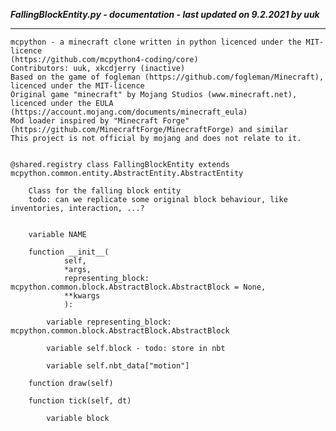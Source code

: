 ***FallingBlockEntity.py - documentation - last updated on 9.2.2021 by uuk***
___

    mcpython - a minecraft clone written in python licenced under the MIT-licence 
    (https://github.com/mcpython4-coding/core)
    Contributors: uuk, xkcdjerry (inactive)
    Based on the game of fogleman (https://github.com/fogleman/Minecraft), licenced under the MIT-licence
    Original game "minecraft" by Mojang Studios (www.minecraft.net), licenced under the EULA
    (https://account.mojang.com/documents/minecraft_eula)
    Mod loader inspired by "Minecraft Forge" (https://github.com/MinecraftForge/MinecraftForge) and similar
    This project is not official by mojang and does not relate to it.


    @shared.registry class FallingBlockEntity extends mcpython.common.entity.AbstractEntity.AbstractEntity
        
        Class for the falling block entity
        todo: can we replicate some original block behaviour, like inventories, interaction, ...?


        variable NAME

        function __init__(
                self,
                *args,
                representing_block: mcpython.common.block.AbstractBlock.AbstractBlock = None,
                **kwargs
                ):

            variable representing_block: mcpython.common.block.AbstractBlock.AbstractBlock

            variable self.block - todo: store in nbt

            variable self.nbt_data["motion"]

        function draw(self)

        function tick(self, dt)

            variable block